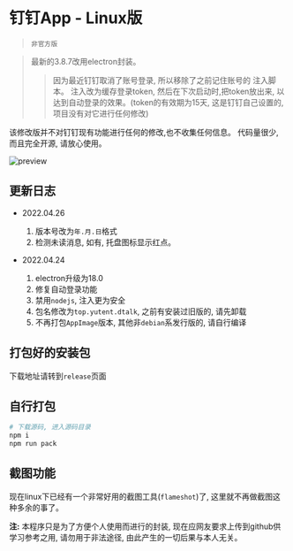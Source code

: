 # 钉钉App - Linux版
> `非官方版`

> 最新的3.8.7改用electron封装。
>> 因为最近钉钉取消了账号登录, 所以移除了之前记住账号的 注入脚本。
>> 注入改为缓存登录token, 然后在下次启动时,把token放出来, 以达到自动登录的效果。(token的有效期为15天, 这是钉钉自己设置的, 项目没有对它进行任何修改)


该修改版并不对钉钉现有功能进行任何的修改,也不收集任何信息。
代码量很少, 而且完全开源, 请放心使用。



![preview](./preview.png)


## 更新日志

- 2022.04.26
  1. 版本号改为`年.月.日`格式
  2. 检测未读消息, 如有, 托盘图标显示红点。

- 2022.04.24
  1. electron升级为18.0
  2. 修复自动登录功能
  3. 禁用`nodejs`, 注入更为安全
  4. 包名修改为`top.yutent.dtalk`, 之前有安装过旧版的, 请先卸载
  5. 不再打包`AppImage`版本, 其他非`debian`系发行版的, 请自行编译


## 打包好的安装包

下载地址请转到`release`页面


## 自行打包
```bash
# 下载源码, 进入源码目录
npm i
npm run pack
```

## 截图功能
现在linux下已经有一个非常好用的截图工具(`flameshot`)了, 这里就不再做截图这种多余的事了。





**注:** 本程序只是为了方便个人使用而进行的封装, 现在应网友要求上传到github供学习参考之用, 请勿用于非法途径, 由此产生的一切后果与本人无关。
